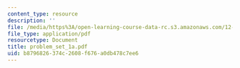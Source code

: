 ```yaml
---
content_type: resource
description: ''
file: /media/https%3A/open-learning-course-data-rc.s3.amazonaws.com/12-808-introduction-to-observational-physical-oceanography-fall-2004/b8796826374c2608f676a0db478c7ee6_problem_set_1a.pdf
file_type: application/pdf
resourcetype: Document
title: problem_set_1a.pdf
uid: b8796826-374c-2608-f676-a0db478c7ee6
---
```

